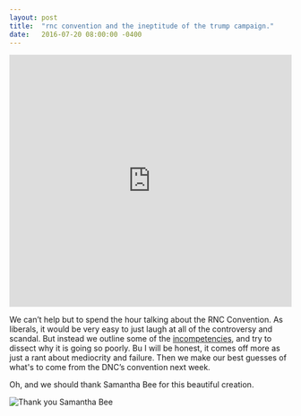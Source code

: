 ```yaml
---
layout: post
title:  "rnc convention and the ineptitude of the trump campaign."
date:   2016-07-20 08:00:00 -0400
---
```

<iframe width="100%" height="450" scrolling="no" frameborder="no" src="https://w.soundcloud.com/player/?url=https%3A//api.soundcloud.com/tracks/274754840&amp;auto_play=false&amp;hide_related=false&amp;show_comments=true&amp;show_user=true&amp;show_reposts=false&amp;visual=true"></iframe>

We can’t help but to spend the hour talking about the RNC Convention. As liberals, it would be very easy to just laugh at all of the controversy and scandal. But instead we outline some of the [incompetencies](http://mashable.com/2016/07/15/trump-pence-update-internet/#MW3Y9MgeVkqj), and try to dissect why it is going so poorly. Bu I will be honest, it comes off more as just a rant about mediocrity and failure. Then we make our best guesses of what's to come from the DNC’s convention next week.  

Oh, and we should thank Samantha Bee for this beautiful creation.

![Thank you Samantha Bee](http://crabdiving.com/wp-content/uploads/2016/07/trump-pence-gif.gif)
